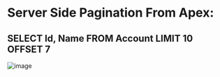 # Server Side Pagination From Apex:

## SELECT Id, Name FROM Account LIMIT 10 OFFSET 7

![image](https://github.com/gaurravlokhande/Javascript-for-Salesforce-Developers-Lwc-Components-1.md/assets/119065314/7a4c76fd-da37-4ee3-93c7-d8588620ab93)
